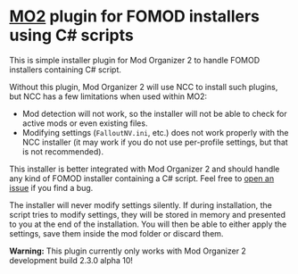 # [MO2](https://github.com/ModOrganizer2/modorganizer) plugin for FOMOD installers using C# scripts

This is simple installer plugin for Mod Organizer 2 to handle FOMOD installers containing C# script.

Without this plugin, Mod Organizer 2 will use NCC to install such plugins, but NCC has a few limitations when
used within MO2:

- Mod detection will not work, so the installer will not be able to check for active mods or even existing files.
- Modifying settings (`FalloutNV.ini`, etc.) does not work properly with the NCC installer (it may work if you
    do not use per-profile settings, but that is not recommended).

This installer is better integrated with Mod Organizer 2 and should handle any kind of FOMOD installer containing
a C# script. Feel free to [open an issue](https://github.com/ModOrganizer2/modorganizer/issues/new?assignees=&labels=issue+report&template=issue-report.md)
if you find a bug.

The installer will never modify settings silently. If during installation, the script tries to modify settings,
they will be stored in memory and presented to you at the end of the installation. You will then be able to either
apply the settings, save them inside the mod folder or discard them.

**Warning:** This plugin currently only works with Mod Organizer 2 development build 2.3.0 alpha 10!
